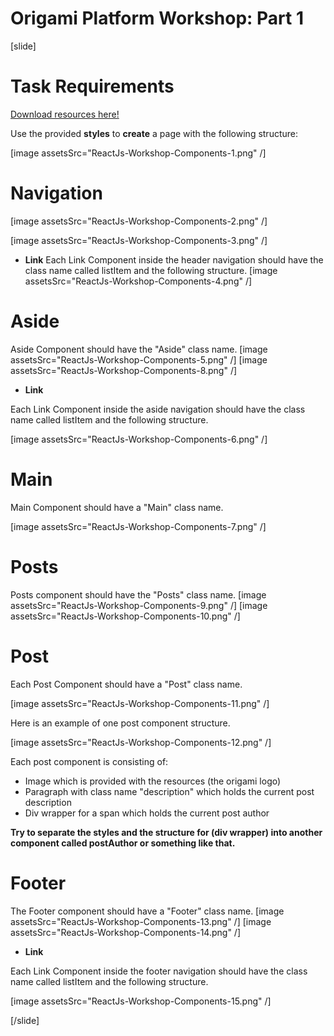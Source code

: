 # Origami Platform Workshop: Part 1

[slide]
# Task Requirements
[Download resources here!](https://mega.nz/file/nNpnwASQ#XEaZFlQWft2XTibJanDnteYBiju_r9I3MAMrijj0vvQ)

Use the provided **styles** to **create** a page with the following structure:

[image assetsSrc="ReactJs-Workshop-Components-1.png" /]

# Navigation

[image assetsSrc="ReactJs-Workshop-Components-2.png" /]

[image assetsSrc="ReactJs-Workshop-Components-3.png" /]

- **Link**
Each Link Component inside the header navigation should have the class name called listItem and the following structure.
[image assetsSrc="ReactJs-Workshop-Components-4.png" /]

# Aside
Aside Component should have the "Aside" class name.
[image assetsSrc="ReactJs-Workshop-Components-5.png" /]
[image assetsSrc="ReactJs-Workshop-Components-8.png" /]

- **Link**

Each Link Component inside the aside navigation should have the class name called listItem and the following structure.

[image assetsSrc="ReactJs-Workshop-Components-6.png" /]

# Main

Main Component should have a "Main" class name.

[image assetsSrc="ReactJs-Workshop-Components-7.png" /]

# Posts

Posts component should have the "Posts" class name.
[image assetsSrc="ReactJs-Workshop-Components-9.png" /]
[image assetsSrc="ReactJs-Workshop-Components-10.png" /]

# Post

Each Post Component should have a "Post" class name.

[image assetsSrc="ReactJs-Workshop-Components-11.png" /]

Here is an example of one post component structure.

[image assetsSrc="ReactJs-Workshop-Components-12.png" /]

Each post component is consisting of:

- Image which is provided with the resources (the origami logo)
- Paragraph with class name "description" which holds the current post description
- Div wrapper for a span which holds the current post author

**Try to separate the styles and the structure for (div wrapper) into another component called postAuthor or something like that.**

# Footer
The Footer component should have a "Footer" class name.
[image assetsSrc="ReactJs-Workshop-Components-13.png" /]
[image assetsSrc="ReactJs-Workshop-Components-14.png" /]

- **Link**

Each Link Component inside the footer navigation should have the class name called listItem and the following structure.

[image assetsSrc="ReactJs-Workshop-Components-15.png" /]

[/slide]
